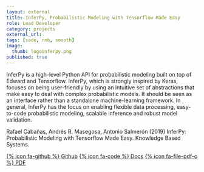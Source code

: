 ```yaml
---
layout: external
title: InferPy, Probabilistic Modeling with Tensorflow Made Easy
role: Lead Developer
category: projects
external_url: 
tags: [sade, rnb, smooth]
image:
  thumb: logoinferpy.png
published: true
---
```


InferPy is a high-level Python API for probabilistic modeling built on top of
Edward and Tensorflow. InferPy, which is strongly inspired by Keras, focuses
on being user-friendly by using an intuitive set of abstractions that make easy
to deal with complex probabilistic models. It should be seen as an interface
rather than a standalone machine-learning framework. In general, InferPy
has the focus on enabling flexible data processing, easy-to-code probabilistic
modeling, scalable inference and robust model validation.

Rafael Cabañas, Andrés R. Masegosa, Antonio Salmerón (2019) InferPy: Probabilistic Modeling with Tensorflow Made Easy. Knowledge Based Systems.


[{% icon fa-github %} Github](https://github.com/pgm-lab/inferpy)    [{% icon fa-code %} Docs](https://inferpy.readthedocs.io)   [{% icon fa-file-pdf-o %} PDF](/papers/inferpy.pdf) 
